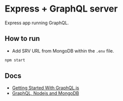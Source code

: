 # Express + GraphQL server

Express app running GraphQL.

## How to run

- Add SRV URL from MongoDB within the `.env` file.

```bash
npm start
```

## Docs

- [Getting Started With GraphQL.js](https://graphql.org/graphql-js/)
- [GraphQL, Nodejs and MongoDB](https://graphql.org/graphql-js/)
